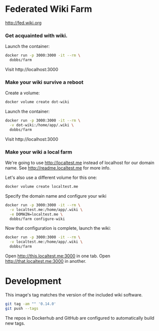 # Federated Wiki Farm

http://fed.wiki.org

### Get acquainted with wiki.

Launch the container:
``` bash
docker run -p 3000:3000 -it --rm \
  dobbs/farm
```

Visit http://localhost:3000

### Make your wiki survive a reboot

Create a volume:

``` bash
docker volume create dot-wiki
```

Launch the container:
``` bash
docker run -p 3000:3000 -it --rm \
  -v dot-wiki:/home/app/.wiki \
  dobbs/farm
```

Visit http://localhost:3000

### Make your wiki a local farm

We're going to use http://localtest.me instead of localhost for our
domain name.  See http://readme.localtest.me for more info.

Let's also use a different volume for this one:
``` bash
docker volume create localtest.me
```

Specify the domain name and configure your wiki
``` bash
docker run -p 3000:3000 -it --rm \
  -v localtest.me:/home/app/.wiki \
  -e DOMAIN=localtest.me \
  dobbs/farm configure-wiki
```

Now that configuration is complete, launch the wiki:
``` bash
docker run -p 3000:3000 -it --rm \
  -v localtest.me:/home/app/.wiki \
  dobbs/farm
```

Open http://this.localtest.me:3000 in one tab.
Open http://that.localtest.me:3000 in another.

# Development

This image's tag matches the version of the included wiki software.

``` bash
git tag -am "" '0.14.0'
git push --tags
```

The repos in Dockerhub and GitHub are configured to automatically build new tags.
